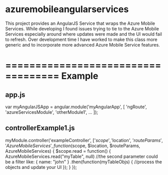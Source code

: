 azuremobileangularservices
==========================

This project provides an AngularJS Service that wraps the Azure Mobile Services. While developing I found issues trying to tie to the Azure Mobile Services especially around where updates were made and the UI would fail to refresh. Over development time I have worked to make this class more generic and to incorporate more advanced Azure Mobile Service features.

===================================
Example
===================================

app.js
-------------------------------------------------------
var myAngularJSApp = angular.module('myAngularApp', [
 'ngRoute',
 'azureServicesModule',
 'otherModule1',
 ...
 ]);

controllerExample1.js
---------------------------------------------------------
myModule.controller('exampleController', ['$scope', '$location', '$routeParams', 'AzureMobileServices',
  function ($scope, $location, $routeParams, AzureMobileServices) {
    $scope.read = function() {
      AzureMobileServices.read("myTable", null) //the second parameter could be a filter like: { name: "john" }
      .then(function(myTableObjs) {
      //process the objects and update your UI
    });
  }
});
